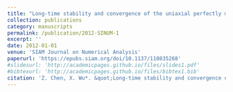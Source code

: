 ```yaml
---
title: "Long-time stability and convergence of the uniaxial perfectly matched layer method for time-domain acoustic scattering problems"
collection: publications
category: manuscripts
permalink: /publication/2012-SINUM-1
excerpt: ''
date: 2012-01-01
venue: 'SIAM Journal on Numerical Analysis'
paperurl: 'https://epubs.siam.org/doi/10.1137/110835268'
#slidesurl: 'http://academicpages.github.io/files/slides1.pdf'
#bibtexurl: 'http://academicpages.github.io/files/bibtex1.bib'
citation: 'Z. Chen, X. Wu*. &quot;Long-time stability and convergence of the uniaxial perfectly matched layer method for time-domain acoustic scattering problems.&quot; <i>SIAM Journal on Numerical Analysis</i>. 50(5), 2632-2655, 2012.'
---
```

